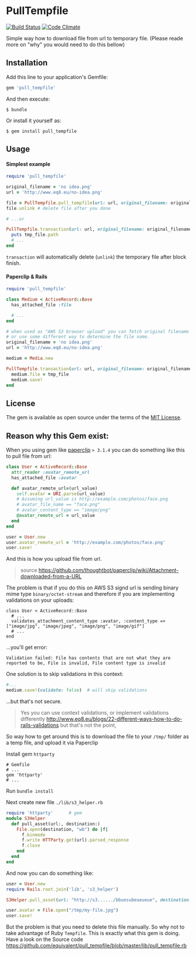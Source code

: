 # PullTempfile

[![Build Status](https://travis-ci.org/equivalent/pull_tempfile.svg?branch=master)](https://travis-ci.org/equivalent/pull_tempfile)
[![Code Climate](https://codeclimate.com/github/equivalent/pull_tempfile/badges/gpa.svg)](https://codeclimate.com/github/equivalent/pull_tempfile)

Simple way how to download file from url to temporary file. (Please reade more on "why" you would need to do this bellow)

## Installation

Add this line to your application's Gemfile:

```ruby
gem 'pull_tempfile'
```

And then execute:

    $ bundle

Or install it yourself as:

    $ gem install pull_tempfile

## Usage


#### Simplest example

```ruby
require 'pull_tempfile'

original_filename = 'no idea.png'
url = 'http://www.eq8.eu/no-idea.png'

file = PullTempfile.pull_tempfile(url: url, original_filename: original_filename)
file.unlink # delete file after you done

# ...or

PullTempfile.transaction(url: url, original_filename: original_filename) do |tmp_file|
  puts tmp_file.path
  # ...
end
```

`transaction` will automatically delete (`unlink`) the temporary file after block
finish.

#### Paperclip & Rails

```ruby
require 'pull_tempfile'

class Medium < ActiveRecord::Base
  has_attached_file :file

  # ...
end

# when used as "AWS S3 browser upload" you can fetch original filename as "${filename}" metadata
# or use some different way to determine the file name.
original_filename = 'no idea.png'
url = 'http://www.eq8.eu/no-idea.png'

medium = Media.new

PullTempfile.transaction(url: url, original_filename: original_filename) do |tmp_file|
  medium.file = tmp_file
  medium.save!
end
```

## License

The gem is available as open source under the terms of the [MIT License](http://opensource.org/licenses/MIT).


## Reason why this Gem exist:

When you using gem like [paperclip](https://github.com/thoughtbot/paperclip) `> 3.1.4` you can do something like this to pull file from url:

```ruby
class User < ActiveRecord::Base
  attr_reader :avatar_remote_url
  has_attached_file :avatar

  def avatar_remote_url=(url_value)
    self.avatar = URI.parse(url_value)
    # Assuming url_value is http://example.com/photos/face.png
    # avatar_file_name == "face.png"
    # avatar_content_type == "image/png"
    @avatar_remote_url = url_value
  end
end

user = User.new
user.avatar_remote_url = 'http://example.com/photos/face.png'
user.save!
```

And this is how you upload file from url.

> source
> https://github.com/thoughtbot/paperclip/wiki/Attachment-downloaded-from-a-URL

The problem is that if you do this on AWS S3 signd url is sending binary mime type
`binary/octet-stream` and therefore
if you are implementing validations on your uploads:

```
class User < ActiveRecord::Base
  # ...
  validates_attachment_content_type :avatar, :content_type => ["image/jpg", "image/jpeg", "image/png", "image/gif"]
  # ...
end
```

...you'll get error:

```
Validation failed: File has contents that are not what they are
reported to be, File is invalid, File content type is invalid
```

One solution is to skip validations in this context:

```ruby
#...
medium.save!(validate: false)  # will skip validations
```

...but that's not secure.

> Yes you can use context validations, or implement validations differently
> http://www.eq8.eu/blogs/22-different-ways-how-to-do-rails-validations
> but that's not the point,

So way how to get around this is to  download the file to your `/tmp/` folder as a temp
file, and upload it via Paperclip

Install gem `httparty`

```
# Gemfile
# ...
gem 'httparty'
# ...
```

Run `bundle install`


Next create new file `./lib/s3_helper.rb`

```ruby
require 'httparty'      # gem
module S3Helper
  def pull_asset(url:, destination:)
    File.open(destination, "wb") do |f|
      f.binmode
      f.write HTTParty.get(url).parsed_response
      f.close
    end
  end
end
```

And now you can do something like:

```ruby
user = User.new
require Rails.root.join('lib', 's3_helper')

S3Helper.pull_asset(url: "http://s3....../bbuesubeueueue", destination: "/tmp/my-file.jpg")

user.avatar = File.open("/tmp/my-file.jpg")
user.save!
```

But the problem is that you need to delete this file manually. So why
not to take advantage of Ruby `Tempfile`. This is exactly what this gem
is doing. Have a look on the Source code  https://github.com/equivalent/pull_tempfile/blob/master/lib/pull_tempfile.rb
